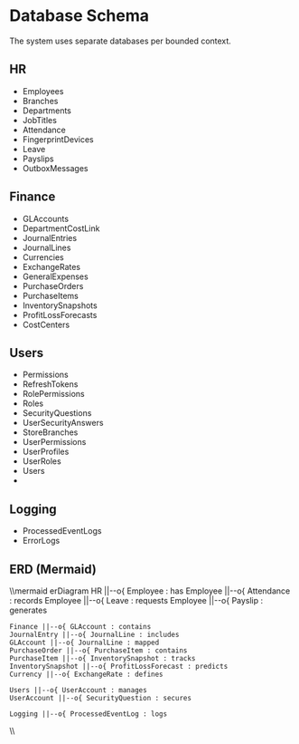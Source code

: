 # Database Schema

The system uses separate databases per bounded context.

## HR
- Employees
- Branches
- Departments
- JobTitles 
- Attendance
- FingerprintDevices
- Leave  
- Payslips
- OutboxMessages  

## Finance
- GLAccounts
- DepartmentCostLink
- JournalEntries  
- JournalLines  
- Currencies  
- ExchangeRates  
- GeneralExpenses  
- PurchaseOrders  
- PurchaseItems  
- InventorySnapshots  
- ProfitLossForecasts  
- CostCenters  

## Users
- Permissions
- RefreshTokens
- RolePermissions
- Roles  
- SecurityQuestions
- UserSecurityAnswers
- StoreBranches
- UserPermissions
- UserProfiles
- UserRoles
- Users
- 

## Logging
- ProcessedEventLogs  
- ErrorLogs  

## ERD (Mermaid)

\\\mermaid
erDiagram
    HR ||--o{ Employee : has
    Employee ||--o{ Attendance : records
    Employee ||--o{ Leave : requests
    Employee ||--o{ Payslip : generates

    Finance ||--o{ GLAccount : contains
    JournalEntry ||--o{ JournalLine : includes
    GLAccount ||--o{ JournalLine : mapped
    PurchaseOrder ||--o{ PurchaseItem : contains
    PurchaseItem ||--o{ InventorySnapshot : tracks
    InventorySnapshot ||--o{ ProfitLossForecast : predicts
    Currency ||--o{ ExchangeRate : defines

    Users ||--o{ UserAccount : manages
    UserAccount ||--o{ SecurityQuestion : secures

    Logging ||--o{ ProcessedEventLog : logs
\\\


